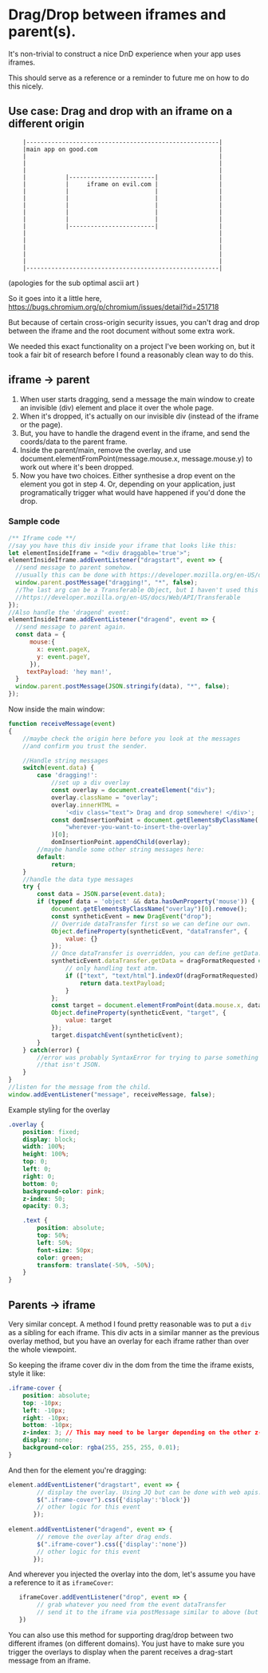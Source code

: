 # Drag/Drop between iframes and parent(s).

It's non-trivial to construct a nice DnD experience when your app uses iframes.

This should serve as a reference or a reminder to future me on how to do this nicely.

## Use case: Drag and drop with an iframe on a different origin

        |------------------------------------------------------|
        |main app on good.com                                  |
        |                                                      |
        |                                                      |
        |                                                      |
        |           |------------------------|                 |
        |           |     iframe on evil.com |                 |
        |           |                        |                 |
        |           |                        |                 |
        |           |                        |                 |
        |           |                        |                 |
        |           |                        |                 |
        |           |------------------------|                 |
        |                                                      |
        |                                                      |
        |                                                      |
        |                                                      |
        |                                                      |
        |------------------------------------------------------|

(apologies for the sub optimal ascii art )

So it goes into it a little here, https://bugs.chromium.org/p/chromium/issues/detail?id=251718

But because of certain cross-origin security issues, you can't drag and drop between the iframe
and the root document without some extra work.

We needed this exact functionality on a project I've been working on, but it took a fair bit of research
before I found a reasonably clean way to do this.


## iframe -> parent

1. When user starts dragging, send a message the main window to create an invisible (div) element
   and place it over the whole page.
2. When it's dropped, it's actually on our invisible div (instead of the iframe or the page).
3. But, you have to handle the dragend event in the iframe, and send the coords/data to the parent frame.
4. Inside the parent/main, remove the overlay, and use document.elementFromPoint(message.mouse.x, message.mouse.y)
   to work out where it's been dropped.
5. Now you have two choices. Either synthesise a drop event on the element you got in step 4. Or,
   depending on your application, just programatically trigger what would have happened if you'd done the drop.

### Sample code

```js
/** Iframe code **/
//say you have this div inside your iframe that looks like this:
let elementInsideIframe = "<div draggable='true'>";
elementInsideIframe.addEventListener("dragstart", event => {
  //send message to parent somehow.
  //usually this can be done with https://developer.mozilla.org/en-US/docs/Web/API/Window/postMessage
  window.parent.postMessage("dragging!", "*", false);
  //The last arg can be a Transferable Object, but I haven't used this before.
  //https://developer.mozilla.org/en-US/docs/Web/API/Transferable
});
//Also handle the 'dragend' event:
elementInsideIframe.addEventListener("dragend", event => {
  //send message to parent again.
  const data = {
      mouse:{
        x: event.pageX,
        y: event.pageY,
      }),
     textPayload: 'hey man!',
  }
  window.parent.postMessage(JSON.stringify(data), "*", false);
});
```

Now inside the main window:

```js
function receiveMessage(event)
{
    //maybe check the origin here before you look at the messages
    //and confirm you trust the sender.

    //Handle string messages
    switch(event.data) {
        case 'dragging!':
            //set up a div overlay
            const overlay = document.createElement("div");
            overlay.className = "overlay";
            overlay.innerHTML =
                '<div class="text"> Drag and drop somewhere! </div>';
            const domInsertionPoint = document.getElementsByClassName(
                "wherever-you-want-to-insert-the-overlay"
            )[0];
            domInsertionPoint.appendChild(overlay);
        //maybe handle some other string messages here:
        default:
            return;
    }
    //handle the data type messages
    try {
        const data = JSON.parse(event.data);
        if (typeof data = 'object' && data.hasOwnProperty('mouse')) {
            document.getElementsByClassName("overlay")[0].remove();
            const syntheticEvent = new DragEvent("drop");
            // Override dataTransfer first so we can define our own.
            Object.defineProperty(syntheticEvent, "dataTransfer", {
                value: {}
            });
            // Once dataTransfer is overridden, you can define getData.
            syntheticEvent.dataTransfer.getData = dragFormatRequested => {
                // only handling text atm.
                if (["text", "text/html"].indexOf(dragFormatRequested) > -1) {
                    return data.textPayload;
                }
            };
            const target = document.elementFromPoint(data.mouse.x, data.mouse.y)
            Object.defineProperty(syntheticEvent, "target", {
                value: target
            });
            target.dispatchEvent(syntheticEvent);
        }
    } catch(error) {
        //error was probably SyntaxError for trying to parse something
        //that isn't JSON.
    }
}
//listen for the message from the child.
window.addEventListener("message", receiveMessage, false);
```

Example styling for the overlay
```css
.overlay {
    position: fixed;
    display: block;
    width: 100%;
    height: 100%;
    top: 0;
    left: 0;
    right: 0;
    bottom: 0;
    background-color: pink;
    z-index: 50;
    opacity: 0.3;

    .text {
        position: absolute;
        top: 50%;
        left: 50%;
        font-size: 50px;
        color: green;
        transform: translate(-50%, -50%);
    }
}
```

## Parents -> iframe
Very similar concept. A method I found pretty reasonable was to put a `div` as a sibling for each iframe. This div acts in a similar manner as the previous overlay method, but you have an overlay for each iframe rather than over the whole viewpoint. 

So keeping the iframe cover div in the dom from the time the iframe exists, style it like: 

```css
.iframe-cover {
    position: absolute;
    top: -10px;
    left: -10px;
    right: -10px;
    bottom: -10px;
    z-index: 3; // This may need to be larger depending on the other z-indices in your application.
    display: none;
    background-color: rgba(255, 255, 255, 0.01);
}
```

And then for the element you're dragging:

```javascript
element.addEventListener("dragstart", event => {
        // display the overlay. Using JQ but can be done with web apis.
        $(".iframe-cover").css({'display':'block'})
        // other logic for this event
       });
       
element.addEventListener("dragend", event => {
        // remove the overlay after drag ends.
        $(".iframe-cover").css({'display':'none'})
        // other logic for this event
       });       
```

And wherever you injected the overlay into the dom, let's assume you have a reference to it as `iframeCover`:
```javascript
   iframeCover.addEventListener("drop", event => {
        // grab whatever you need from the event dataTransfer
        // send it to the iframe via postMessage similar to above (but parent -> child)
   })
```

You can also use this method for supporting drag/drop between two different iframes (on different domains). 
You just have to make sure you trigger the overlays to display when the parent receives a drag-start message from an iframe.


